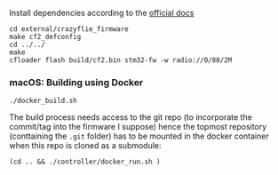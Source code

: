Install dependencies according to the [official docs](https://www.bitcraze.io/documentation/repository/crazyflie-firmware/master/building-and-flashing/build/)

```
cd external/crazyflie_firmware
make cf2_defconfig
cd ../../
make
cfloader flash build/cf2.bin stm32-fw -w radio://0/80/2M
```


### macOS: Building using Docker
```
./docker_build.sh
```
The build process needs access to the git repo (to incorporate the commit/tag into the firmware I suppose) hence the topmost repository (conttaining the `.git` folder) has to be mounted in the docker container when this repo is cloned as a submodule:
```
(cd .. && ./controller/docker_run.sh )
```
